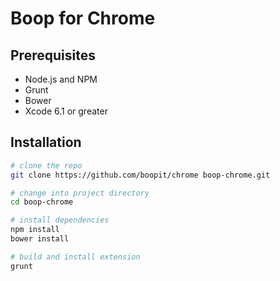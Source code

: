 # Boop for Chrome

## Prerequisites

* Node.js and NPM
* Grunt
* Bower
* Xcode 6.1 or greater

## Installation

```sh
# clone the repo
git clone https://github.com/boopit/chrome boop-chrome.git

# change into project directory
cd boop-chrome

# install dependencies
npm install
bower install

# build and install extension
grunt
```
